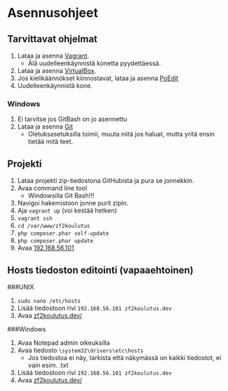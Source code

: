 # Asennusohjeet

## Tarvittavat ohjelmat
1. Lataa ja asenna [Vagrant](http://www.vagrantup.com/downloads.html).  
    * Älä uudelleenkäynnistä konetta pyydettäessä.
2. Lataa ja asenna [VirtualBox](https://www.virtualbox.org/wiki/Downloads). 
3. Jos kielikäännökset kiinnostavat, lataa ja asenna [PoEdit](http://www.poedit.net/download.php)
4. Uudelleenkäynnistä kone.

### Windows
1. Ei tarvitse jos GitBash on jo asennettu
2. Lataa ja asenna [Git](http://git-scm.com/downloads)
    * Oletuksasetuksilla toimii, muuta niitä jos haluat, mutta yritä ensin tietää mitä teet.

## Projekti
1. Lataa projekti zip-tiedostona GitHubista ja pura se jonnekkin.  
2. Avaa command line tool
    * Windowsilla Git Bash!!!
3. Navigoi hakemistoon jonne purit zipin.
4. Aja `vagrant up` (voi kestää hetken)
5. `vagrant ssh`
6. `cd /var/www/zf2koulutus`
7. `php composer.phar self-update`
8. `php composer.phar update`
9. Avaa [192.168.56.101](192.168.56.101)

## Hosts tiedoston editointi (vapaaehtoinen)
###UNIX
1. `sudo nano /etc/hosts`
2. Lisää tiedostoon rivi `192.168.56.101 zf2koulutus.dev`
3. Avaa [zf2koulutus.dev/](zf2koulutus.dev/)

###Windows
1. Avaa Notepad admin oikeuksilla
2. Avaa tiedosto `\system32\drivers\etc\hosts`
    * Jos tiedostoa ei näy, tarkista että näkymässä on kaikki tiedostot, ei vain esim. .txt
3. Lisää tiedostoon rivi `192.168.56.101 zf2koulutus.dev`
4. Avaa [zf2koulutus.dev/](zf2koulutus.dev/)